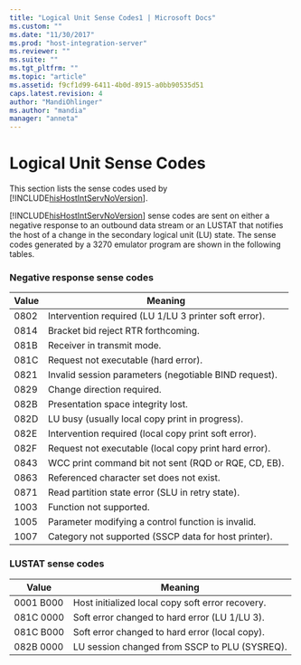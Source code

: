 ```yaml
---
title: "Logical Unit Sense Codes1 | Microsoft Docs"
ms.custom: ""
ms.date: "11/30/2017"
ms.prod: "host-integration-server"
ms.reviewer: ""
ms.suite: ""
ms.tgt_pltfrm: ""
ms.topic: "article"
ms.assetid: f9cf1d99-6411-4b0d-8915-a0bb90535d51
caps.latest.revision: 4
author: "MandiOhlinger"
ms.author: "mandia"
manager: "anneta"
---
```

# Logical Unit Sense Codes
This section lists the sense codes used by [!INCLUDE[hisHostIntServNoVersion](../includes/hishostintservnoversion-md.md)].  
  
 [!INCLUDE[hisHostIntServNoVersion](../includes/hishostintservnoversion-md.md)] sense codes are sent on either a negative response to an outbound data stream or an LUSTAT that notifies the host of a change in the secondary logical unit (LU) state. The sense codes generated by a 3270 emulator program are shown in the following tables.  
  
### Negative response sense codes  
  
|Value|Meaning|  
|-----------|-------------|  
|0802|Intervention required (LU 1/LU 3 printer soft error).|  
|0814|Bracket bid reject  RTR forthcoming.|  
|081B|Receiver in transmit mode.|  
|081C|Request not executable (hard error).|  
|0821|Invalid session parameters (negotiable BIND request).|  
|0829|Change direction required.|  
|082B|Presentation space integrity lost.|  
|082D|LU busy (usually local copy print in progress).|  
|082E|Intervention required (local copy print soft error).|  
|082F|Request not executable (local copy print hard error).|  
|0843|WCC print command bit not sent (RQD or RQE, CD, EB).|  
|0863|Referenced character set does not exist.|  
|0871|Read partition state error (SLU in retry state).|  
|1003|Function not supported.|  
|1005|Parameter modifying a control function is invalid.|  
|1007|Category not supported (SSCP data for host printer).|  
  
### LUSTAT sense codes  
  
|Value|Meaning|  
|-----------|-------------|  
|0001 B000|Host initialized local copy soft error recovery.|  
|081C 0000|Soft error changed to hard error (LU 1/LU 3).|  
|081C B000|Soft error changed to hard error (local copy).|  
|082B 0000|LU session changed from SSCP to PLU (SYSREQ).|